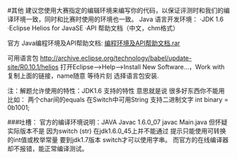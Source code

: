 ﻿#其他
建议您使用大赛指定的编辑环境来编写你的代码，以保证评测时和我们的编译环境一致，同时和比赛时使用的环境也一致。
Java 语言开发环境：
·JDK 1.6
·Eclipse Helios for JavaSE
·API 帮助文档（中文，chm格式）

官方 Java编程环境及API帮助文档: [编程环境及API帮助文档.rar](http://static.lanqiao.org/webstatic/document/Java)

可用语言包 http://archive.eclipse.org/technology/babel/update-site/R0.10.1/helios
打开Eclipse—>Help—>Install New Software…，Work with 复制上面的链接，name随意 等待片刻 选择语言包安装.

注：解题允许使用的特性：JDK1.6 支持的特性 意思就是说 很多好东西你不能用
比如：
两个char间的equals 
在Switch中可用String 
支持二进制文字 int binary = 0b1001;

###吐槽：
官方的编译环境说明：JAVA	Javac 1.6.0_07	javac Main.java
但怀疑实际版本不是 因为switch (str) 在jdk1.6.0_45上并不能通过 提示只能使用可转换的int值或枚举常量
要到jdk1.7版本 switch才可以使用字串。 而官方的在线编译器却不报错，能正常编译测试。
